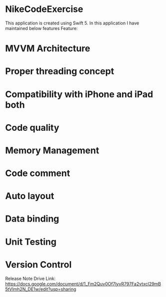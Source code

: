 # NikeCodeExercise


This application is created using Swift 5. In this application  I have maintained below features
Feature:
# MVVM Architecture
# Proper threading concept
# Compatibility with iPhone and iPad both
# Code quality
# Memory Management
# Code comment
# Auto layout
# Data binding
# Unit Testing
# Version Control


Release Note Drive Link:
https://docs.google.com/document/d/1_Fm2Quv0Of7lyvR797Fa2vtxcl29mB5tVlmh2N_DE1w/edit?usp=sharing
